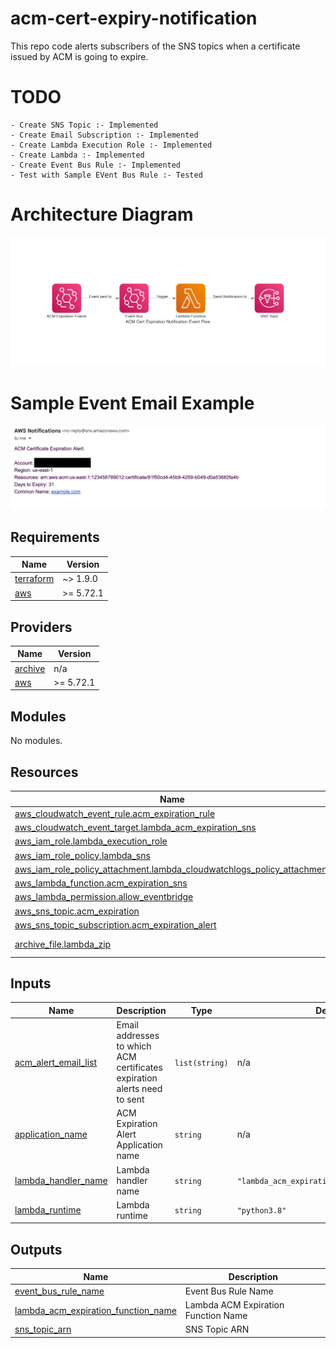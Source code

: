 # acm-cert-expiry-notification
This repo code alerts subscribers of the SNS topics when a certificate issued by ACM is going to expire.

# TODO
    - Create SNS Topic :- Implemented
    - Create Email Subscription :- Implemented
    - Create Lambda Execution Role :- Implemented
    - Create Lambda :- Implemented
    - Create Event Bus Rule :- Implemented
    - Test with Sample EVent Bus Rule :- Tested

# Architecture Diagram
![ACM Cert Expiration Event Flow](./images/acm_cert_expiration_notification_event_flow.png)

# Sample Event Email Example
![ACM Cert Expiration Email Example](./images/sample_sns_ACM_cert_expiration.png)


<!-- BEGIN_TF_DOCS -->
## Requirements

| Name | Version |
|------|---------|
| <a name="requirement_terraform"></a> [terraform](#requirement\_terraform) | ~> 1.9.0 |
| <a name="requirement_aws"></a> [aws](#requirement\_aws) | >= 5.72.1 |

## Providers

| Name | Version |
|------|---------|
| <a name="provider_archive"></a> [archive](#provider\_archive) | n/a |
| <a name="provider_aws"></a> [aws](#provider\_aws) | >= 5.72.1 |

## Modules

No modules.

## Resources

| Name | Type |
|------|------|
| [aws_cloudwatch_event_rule.acm_expiration_rule](https://registry.terraform.io/providers/hashicorp/aws/latest/docs/resources/cloudwatch_event_rule) | resource |
| [aws_cloudwatch_event_target.lambda_acm_expiration_sns](https://registry.terraform.io/providers/hashicorp/aws/latest/docs/resources/cloudwatch_event_target) | resource |
| [aws_iam_role.lambda_execution_role](https://registry.terraform.io/providers/hashicorp/aws/latest/docs/resources/iam_role) | resource |
| [aws_iam_role_policy.lambda_sns](https://registry.terraform.io/providers/hashicorp/aws/latest/docs/resources/iam_role_policy) | resource |
| [aws_iam_role_policy_attachment.lambda_cloudwatchlogs_policy_attachment](https://registry.terraform.io/providers/hashicorp/aws/latest/docs/resources/iam_role_policy_attachment) | resource |
| [aws_lambda_function.acm_expiration_sns](https://registry.terraform.io/providers/hashicorp/aws/latest/docs/resources/lambda_function) | resource |
| [aws_lambda_permission.allow_eventbridge](https://registry.terraform.io/providers/hashicorp/aws/latest/docs/resources/lambda_permission) | resource |
| [aws_sns_topic.acm_expiration](https://registry.terraform.io/providers/hashicorp/aws/latest/docs/resources/sns_topic) | resource |
| [aws_sns_topic_subscription.acm_expiration_alert](https://registry.terraform.io/providers/hashicorp/aws/latest/docs/resources/sns_topic_subscription) | resource |
| [archive_file.lambda_zip](https://registry.terraform.io/providers/hashicorp/archive/latest/docs/data-sources/file) | data source |

## Inputs

| Name | Description | Type | Default | Required |
|------|-------------|------|---------|:--------:|
| <a name="input_acm_alert_email_list"></a> [acm\_alert\_email\_list](#input\_acm\_alert\_email\_list) | Email addresses to which ACM certificates expiration alerts need to sent | `list(string)` | n/a | yes |
| <a name="input_application_name"></a> [application\_name](#input\_application\_name) | ACM Expiration Alert Application name | `string` | n/a | yes |
| <a name="input_lambda_handler_name"></a> [lambda\_handler\_name](#input\_lambda\_handler\_name) | Lambda handler name | `string` | `"lambda_acm_expiration_sns.lambda_handler"` | no |
| <a name="input_lambda_runtime"></a> [lambda\_runtime](#input\_lambda\_runtime) | Lambda runtime | `string` | `"python3.8"` | no |

## Outputs

| Name | Description |
|------|-------------|
| <a name="output_event_bus_rule_name"></a> [event\_bus\_rule\_name](#output\_event\_bus\_rule\_name) | Event Bus Rule Name |
| <a name="output_lambda_acm_expiration_function_name"></a> [lambda\_acm\_expiration\_function\_name](#output\_lambda\_acm\_expiration\_function\_name) | Lambda ACM Expiration Function Name |
| <a name="output_sns_topic_arn"></a> [sns\_topic\_arn](#output\_sns\_topic\_arn) | SNS Topic ARN |
<!-- END_TF_DOCS -->


